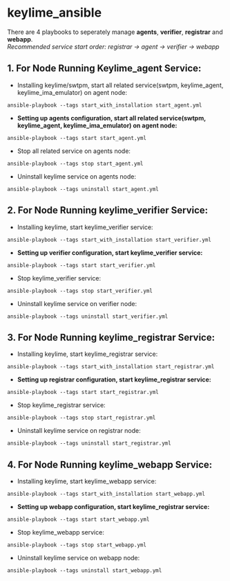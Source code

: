 # keylime_ansible
 There are 4 playbooks to seperately manage **agents**, **verifier**, **registrar** and **webapp**. \
 *Recommended service start order: registrar -> agent -> verifier -> webapp*
## 1. For Node Running Keylime_agent Service:
  - Installing keylime/swtpm, start all related service(swtpm, keylime_agent, keylime_ima_emulator) on agent node:
  ```
  ansible-playbook --tags start_with_installation start_agent.yml
  ```
  - **Setting up agents configuration, start all related service(swtpm, keylime_agent, keylime_ima_emulator) on agent node:**
  ```
  ansible-playbook --tags start start_agent.yml
  ```
  - Stop all related service on agents node:
  ```
  ansible-playbook --tags stop start_agent.yml
  ```
  - Uninstall keylime service on agents node:
  ```
  ansible-playbook --tags uninstall start_agent.yml
  ```
## 2. For Node Running keylime_verifier Service:
  - Installing keylime, start keylime_verifier service:
  ```
  ansible-playbook --tags start_with_installation start_verifier.yml
  ```
  - **Setting up verifier configuration, start keylime_verifier service:**
  ```
  ansible-playbook --tags start start_verifier.yml
  ```
  - Stop keylime_verifier service:
  ```
  ansible-playbook --tags stop start_verifier.yml
  ```
  - Uninstall keylime service on verifier node:
  ```
  ansible-playbook --tags uninstall start_verifier.yml
  ```
## 3. For Node Running keylime_registrar Service:
  - Installing keylime, start keylime_registrar service:
  ```
  ansible-playbook --tags start_with_installation start_registrar.yml
  ```
  - **Setting up registrar configuration, start keylime_registrar service:**
  ```
  ansible-playbook --tags start start_registrar.yml
  ```
  - Stop keylime_registrar service:
  ```
  ansible-playbook --tags stop start_registrar.yml
  ```
  - Uninstall keylime service on registrar node:
  ```
  ansible-playbook --tags uninstall start_registrar.yml
  ```
## 4. For Node Running keylime_webapp Service:
  - Installing keylime, start keylime_webapp service:
  ```
  ansible-playbook --tags start_with_installation start_webapp.yml
  ```
  - **Setting up webapp configuration, start keylime_registrar service:**
  ```
  ansible-playbook --tags start start_webapp.yml
  ```
  - Stop keylime_webapp service:
  ```
  ansible-playbook --tags stop start_webapp.yml
  ```
  - Uninstall keylime service on webapp node:
  ```
  ansible-playbook --tags uninstall start_webapp.yml
  ```
